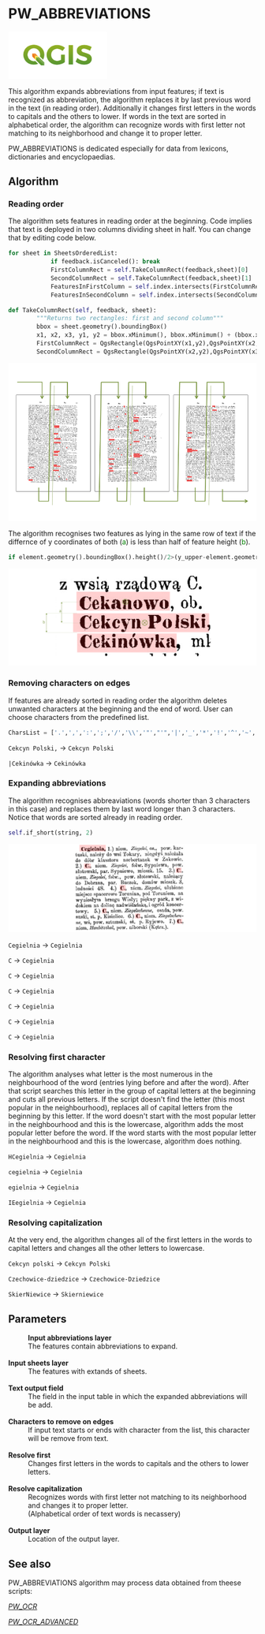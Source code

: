 # PW_ABBREVIATIONS
 
<img src="images\qgis-logo.png" alt="qgis" width="200">

This algorithm expands abbreviations from input features; if text is recognized as abbreviation, the algorithm replaces it by last previous word in the text (in reading order). Additionally it changes first letters in the words to capitals and the others to lower. If words in the text are sorted in alphabetical order, the algorithm can recognize words with first letter not matching to its neighborhood and change it to proper letter. 

PW_ABBREVIATIONS is dedicated especially for data from lexicons, dictionaries and encyclopaedias.
## Algorithm

### Reading order

The algorithm sets features in reading order at the beginning. Code implies that text is deployed in two columns dividing sheet in half.
You can change that by editing code below.

```Python
for sheet in SheetsOrderedList:
            if feedback.isCanceled(): break
            FirstColumnRect = self.TakeColumnRect(feedback,sheet)[0]
            SecondColumnRect = self.TakeColumnRect(feedback,sheet)[1]
            FeaturesInFirstColumn = self.index.intersects(FirstColumnRect)
            FeaturesInSecondColumn = self.index.intersects(SecondColumnRect)
```
```Python
def TakeColumnRect(self, feedback, sheet):
        """Returns two rectangles: first and second column"""
        bbox = sheet.geometry().boundingBox()
        x1, x2, x3, y1, y2 = bbox.xMinimum(), bbox.xMinimum() + (bbox.xMaximum() - bbox.xMinimum())/2, bbox.xMaximum(), bbox.yMinimum(), bbox.yMaximum()
        FirstColumnRect = QgsRectangle(QgsPointXY(x1,y2),QgsPointXY(x2,y1))
        SecondColumnRect = QgsRectangle(QgsPointXY(x2,y2),QgsPointXY(x3,y1))
```
![columns](images/columns.png)

The algorithm recognises two features as lying in the same row of text if the differnce of y coordinates of both (<font color="green">a</font>) is less than half of feature height (<font color="green">b</font>).

```Python
if element.geometry().boundingBox().height()/2>(y_upper-element.geometry().centroid().asPoint().y()):
```
![rows](images/rows.png)

### Removing characters on edges

If features are already sorted in reading order the algorithm deletes unwanted characters at the beginning and the end of word.
User can choose characters from the predefined list.
```Python
CharsList = ['.',',',':',';','/','\\','"',"'",'|','_','*','!','^','~','+','@','#','$','&','(',')',' ','0','1','2','3','4','5','6','7','8','9','-']
```
```Cekcyn Polski,``` -> ```Cekcyn Polski```

```|Cekinówka``` -> ```Cekinówka```

### Expanding abbreviations

The algorithm recognises abbreaviations (words shorter than 3 characters in this case) and replaces them by last word longer than 3 characters. Notice that words are sorted already in reading order.

```Python
self.if_short(string, 2)
```

![expand](images/expand.png)

```Cegielnia``` -> ```Cegielnia```

```C``` -> ```Cegielnia```

```C``` -> ```Cegielnia```

```C``` -> ```Cegielnia```

```C``` -> ```Cegielnia```

```C``` -> ```Cegielnia```

```C``` -> ```Cegielnia```

### Resolving first character

The algorithm analyses what letter is the most numerous in the neighbourhood of the word (entries lying before and after the word). After that script searches this letter in the group of capital letters at the beginning and cuts all previous letters.
If the script doesn't find the letter (this most popular in the neighbourhood), replaces all of capital letters from the beginning by this letter.
If the word doesn't start with the most popular letter in the neighbourhood and this is the lowercase, algorithm adds the most popular letter before the word. 
If the word starts with the most popular letter in the neighbourhood and this is the lowercase, algorithm does nothing.

```HCegielnia``` -> ```Cegielnia```

```cegielnia``` -> ```Cegielnia```

```egielnia``` -> ```Cegielnia```

```IEegielnia``` -> ```Cegielnia```

### Resolving capitalization

At the very end, the algorithm changes all of the first letters in the words to capital letters and changes all the other letters to lowercase.

```Cekcyn polski``` -> ```Cekcyn Polski```

```Czechowice-dziedzice``` -> ```Czechowice-Dziedzice```

```SkierNiewice``` -> ```Skierniewice```

## Parameters
<dd>
<b>Input abbreviations layer</b>
<dd>The features contain abbreviations to expand. </dd> 
<br><b>Input sheets layer</b>
<dd>The features with extands of sheets.</dd> 
<br><b>Text output field</b>
<dd>The field in the input table in which the expanded abbreviations will be add.</dd> 
<br><b>Characters to remove on edges</b>
<dd>If input text starts or ends with character from the list, this character will be remove from text.</dd> 
<br><b>Resolve first</b>
<dd>Changes first letters in the words to capitals and the others to lower letters.</dd> 
<br><b>Resolve capitalization</b>
<dd>Recognizes words with first letter not matching to its neighborhood and changes it to proper letter.
<br>(Alphabetical order of text words is necassery)</dd>
<br><b>Output layer</b>
<dd>Location of the output layer.</dd>
</dd>

## See also

PW_ABBREVIATIONS algorithm may process data obtained from theese scripts:

[*PW_OCR*](https://github.com/OskarGraszka/PW_OCR)

[*PW_OCR_ADVANCED*](https://github.com/OskarGraszka/PW_OCR_ADVANCED)